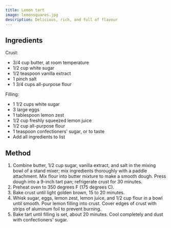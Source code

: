 ```yaml
---
title: Lemon tart
image: lemonsquares.jpg
description: Delicious, rich, and full of flavour
---
```


## Ingredients

Crust:
* 3/4 cup butter, at room temperature
* 1/2 cup white sugar
* 1/2 teaspoon vanilla extract
* 1 pinch salt
* 1 3/4 cups all-purpose flour

Filling:
* 1 1/2 cups white sugar
* 3 large eggs
* 1 tablespoon lemon zest
* 1/2 cup freshly squeezed lemon juice
* 1/2 cup all-purpose flour
* 1 teaspoon confectioners' sugar, or to taste
* Add all ingredients to list

## Method
1. Combine butter, 1/2 cup sugar, vanilla extract, and salt in the mixing bowl of a stand mixer; mix ingredients thoroughly with a paddle attachment. Mix flour into butter mixture to make a smooth dough. Press dough into a 9-inch tart pan; refrigerate crust for 30 minutes.
2. Preheat oven to 350 degrees F (175 degrees C).
3. Bake crust until light golden brown, 15 to 20 minutes.
4. Whisk sugar, eggs, lemon zest, lemon juice, and 1/2 cup flour in a bowl until smooth. Pour lemon filling into crust. Cover edges of crust with strips of aluminum foil to prevent burning.
5. Bake tart until filling is set, about 20 minutes. Cool completely and dust with confectioners' sugar.